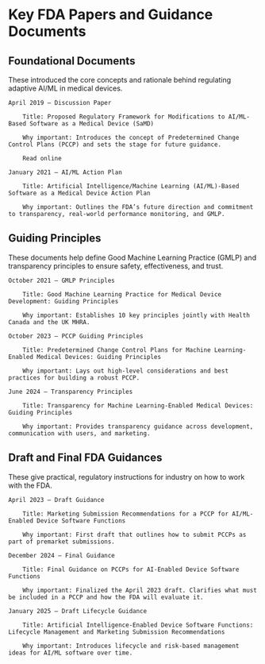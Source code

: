 # Key FDA Papers and Guidance Documents

## Foundational Documents

These introduced the core concepts and rationale behind regulating adaptive AI/ML in medical devices.

    April 2019 – Discussion Paper

        Title: Proposed Regulatory Framework for Modifications to AI/ML-Based Software as a Medical Device (SaMD)

        Why important: Introduces the concept of Predetermined Change Control Plans (PCCP) and sets the stage for future guidance.

        Read online

    January 2021 – AI/ML Action Plan

        Title: Artificial Intelligence/Machine Learning (AI/ML)-Based Software as a Medical Device Action Plan

        Why important: Outlines the FDA’s future direction and commitment to transparency, real-world performance monitoring, and GMLP.

## Guiding Principles

These documents help define Good Machine Learning Practice (GMLP) and transparency principles to ensure safety, effectiveness, and trust.

    October 2021 – GMLP Principles

        Title: Good Machine Learning Practice for Medical Device Development: Guiding Principles

        Why important: Establishes 10 key principles jointly with Health Canada and the UK MHRA.

    October 2023 – PCCP Guiding Principles

        Title: Predetermined Change Control Plans for Machine Learning-Enabled Medical Devices: Guiding Principles

        Why important: Lays out high-level considerations and best practices for building a robust PCCP.

    June 2024 – Transparency Principles

        Title: Transparency for Machine Learning-Enabled Medical Devices: Guiding Principles

        Why important: Provides transparency guidance across development, communication with users, and marketing.

## Draft and Final FDA Guidances

These give practical, regulatory instructions for industry on how to work with the FDA.

    April 2023 – Draft Guidance

        Title: Marketing Submission Recommendations for a PCCP for AI/ML-Enabled Device Software Functions

        Why important: First draft that outlines how to submit PCCPs as part of premarket submissions.

    December 2024 – Final Guidance

        Title: Final Guidance on PCCPs for AI-Enabled Device Software Functions

        Why important: Finalized the April 2023 draft. Clarifies what must be included in a PCCP and how the FDA will evaluate it.

    January 2025 – Draft Lifecycle Guidance

        Title: Artificial Intelligence-Enabled Device Software Functions: Lifecycle Management and Marketing Submission Recommendations

        Why important: Introduces lifecycle and risk-based management ideas for AI/ML software over time.
